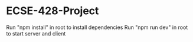 # ECSE-428-Project
Run "npm install" in root to install dependencies
Run "npm run dev" in root to start server and client
